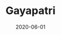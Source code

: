 ---
title: Gayapatri
projectLink: 
repoLink:
description: 'Festival Budaya 2020: Gayapatri ditunda, tapi kisahnya tidak berhenti sampai di situ. Informasi mengenai agenda dan kegiatan akan diinformasikan di sini.'
date: "2020-06-01"
thumbnail: "/app_icons/gayapatri.png"
highlight: true
featured: true
appStoreLink: 
playStoreLink: 
stacks:
---